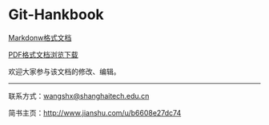 # Git-Hankbook

[Markdonw格式文档](https://github.com/ShixiangWang/Git-Hankbook/blob/master/HandbookOfGit.md)

[PDF格式文档浏览下载](https://github.com/ShixiangWang/Git-Hankbook/blob/master/Git%E4%BD%BF%E7%94%A8%E6%89%8B%E5%86%8C.pdf)

欢迎大家参与该文档的修改、编辑。

***

联系方式：<wangshx@shanghaitech.edu.cn>

简书主页：<http://www.jianshu.com/u/b6608e27dc74>

